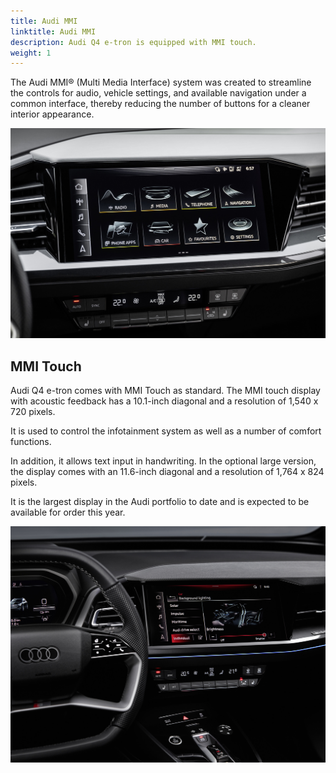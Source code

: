 ```yaml
---
title: Audi MMI
linktitle: Audi MMI
description: Audi Q4 e-tron is equipped with MMI touch.
weight: 1
---
```


The Audi MMI® (Multi Media Interface) system was created to streamline the controls for audio, vehicle settings, and available navigation under a common interface, thereby reducing the number of buttons for a cleaner interior appearance.

![MMI](mmi2.jpg "Audi MMI")

## MMI Touch

Audi Q4 e-tron comes with MMI Touch as standard. The MMI touch display with acoustic feedback has a 10.1-inch diagonal and a resolution of 1,540 x 720 pixels.

It is used to control the infotainment system as well as a number of comfort functions.

In addition, it allows text input in handwriting. In the optional large version, the display comes with an 11.6-inch diagonal and a resolution of 1,764 x 824 pixels.

It is the largest display in the Audi portfolio to date and is expected to be available for order this year.

![Audi MMI](mmi.jpg "Audi MMI touch")
